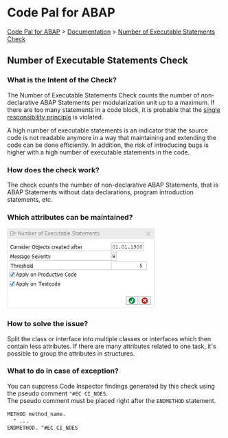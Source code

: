 # Code Pal for ABAP

[Code Pal for ABAP](../../README.md) > [Documentation](../check_documentation.md) > [Number of Executable Statements Check](number-executable-statements.md)

## Number of Executable Statements Check

### What is the Intent of the Check?

The Number of Executable Statements Check counts the number of non-declarative ABAP Statements per modularization unit up to a maximum. If there are too many statements in a code block, it is probable that the [single responsibility principle](https://en.wikipedia.org/wiki/Single_responsibility_principle) is violated.

A high number of executable statements is an indicator that the source code is not readable anymore in a way that maintaining and extending the code can be done efficiently. In addition, the risk of introducing bugs is higher with a high number of executable statements in the code.

### How does the check work?

The check counts the number of non-declarative ABAP Statements, that is ABAP Statements without data declarations, program introduction statements, etc.

### Which attributes can be maintained?

![Attributes](./imgs/number_of_executable_statements.png)

### How to solve the issue?

Split the class or interface into multiple classes or interfaces which then contain less attributes. If there are many attributes related to one task, it's possible to group the attributes in structures.

### What to do in case of exception?

You can suppress Code Inspector findings generated by this check using the pseudo comment `"#EC CI_NOES`.  
The pseudo comment must be placed right after the `ENDMETHOD` statement.

```abap
METHOD method_name.
  " ...
ENDMETHOD. "#EC CI_NOES
```
